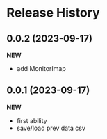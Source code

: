 Release History
===============

0.0.2 (2023-09-17)
-------------------
**NEW**
- add MonitorImap

0.0.1 (2023-09-17)
-------------------
**NEW**
- first ability
- save/load prev data csv
